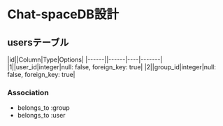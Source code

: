# Chat-spaceDB設計


## usersテーブル

|id||Column|Type|Options|
|------||------|----|-------|
|1||user_id|integer|null: false, foreign_key: true|
|2||group_id|integer|null: false, foreign_key: true|

### Association
- belongs_to :group
- belongs_to :user